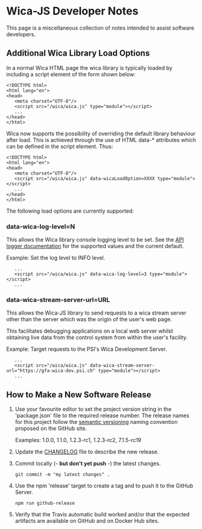 # Wica-JS Developer Notes

This page is a miscellaneous collection of notes intended to assist software developers.

## Additional Wica Library Load Options

In a normal Wica HTML page the wica library is typically loaded by including a script element of the 
form shown below:
```
<!DOCTYPE html>
<html lang="en">
<head>
   <meta charset="UTF-8"/>
   <script src="/wica/wica.js" type="module"></script>
   ...
</head>
</html>
```
Wica now supports the possibility of overriding the default library behaviour after load.
This is achieved through the use of HTML data-* attributes which can be defined in the 
script element. Thus:
```
<!DOCTYPE html>
<html lang="en">
<head>
   <meta charset="UTF-8"/>
   <script src="/wica/wica.js" data-wicaLoadOption=XXXX type="module"></script>
   ...
</head>
</html>
```

The following load options are currently supported:

### data-wica-log-level=N

This allows the Wica library console logging level to be set. 
See the [API logger documentation](https://paulscherrerinstitute.github.io/wica-js/latest/module-logger.html)
for the supported values and the current default.

Example: Set the log level to INFO level.
```
   ...
   <script src="/wica/wica.js" data-wica-log-level=3 type="module"></script>
   ...
```

### data-wica-stream-server-url=URL

This allows the Wica-JS library to send requests to a wica stream server other than the server which 
was the origin of the user's web page.

This facilitates debugging applications on a local web server whilst obtaining
live data from the control system from within the user's facility.

Example: Target requests to the PSI's Wica Development Server.
```
   ...
   <script src="/wica/wica.js" data-wica-stream-server-url="https://gfa-wica-dev.psi.ch" type="module"></script>
   ...
```

## How to Make a New Software Release

1. Use your favourite editor to set the project version string in the 'package.json' 
   file to the required release number. The release names for this project follow 
   the [semantic versioning](https://semver.org/) naming convention proposed on 
   the GitHub site. 
         
   Examples: 1.0.0, 1.1.0, 1.2.3-rc1, 1.2.3-rc2, 7.1.5-rc19
   
1. Update the [CHANGELOG](CHANGELOG.md) file to describe the new release.

1. Commit locally (- **but don't yet push** -) the latest changes.
    ```
    git commit -m "my latest changes" .
    ```

1. Use the npm 'release' target to create a tag and to push it to the GitHub Server.
    ```
    npm run github-release
    ```
1. Verify that the Travis automatic build worked and/or that the expected artifacts 
   are available on GitHub and on Docker Hub sites.
   
